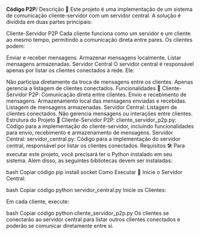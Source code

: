 **Código P2P**/
Descrição 📜
Este projeto é uma implementação de um sistema de comunicação cliente-servidor com um servidor central. A solução é dividida em duas partes principais:

Cliente-Servidor P2P
Cada cliente funciona como um servidor e um cliente ao mesmo tempo, permitindo a comunicação direta entre pares. Os clientes podem:

Enviar e receber mensagens.
Armazenar mensagens localmente.
Listar mensagens armazenadas.
Servidor Central
O servidor central é responsável apenas por listar os clientes conectados à rede. Ele:

Não participa diretamente da troca de mensagens entre os clientes.
Apenas gerencia a listagem de clientes conectados.
Funcionalidades 🚀
Cliente-Servidor P2P:
Comunicação direta entre clientes.
Envio e recebimento de mensagens.
Armazenamento local das mensagens enviadas e recebidas.
Listagem de mensagens armazenadas.
Servidor Central:
Listagem de clientes conectados.
Não gerencia mensagens ou interações entre clientes.
Estrutura do Projeto 📁
Cliente-Servidor P2P:
cliente_servidor_p2p.py: Código para a implementação do cliente-servidor, incluindo funcionalidades para envio, recebimento e armazenamento de mensagens.
Servidor Central:
servidor_central.py: Código para a implementação do servidor central, responsável por listar os clientes conectados.
Requisitos 🛠️
Para executar este projeto, você precisará ter o Python instalado em seu sistema. Além disso, as seguintes bibliotecas devem ser instaladas:

bash
Copiar código
pip install socket
Como Executar 🔧
Inicie o Servidor Central:

bash
Copiar código
python servidor_central.py
Inicie os Clientes:

Em cada cliente, execute:

bash
Copiar código
python cliente_servidor_p2p.py
Os clientes se conectarão ao servidor central para listar outros clientes conectados e poderão se comunicar diretamente entre si.
